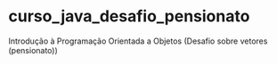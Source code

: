 # curso_java_desafio_pensionato
Introdução à Programação Orientada a Objetos (Desafio sobre vetores (pensionato))
